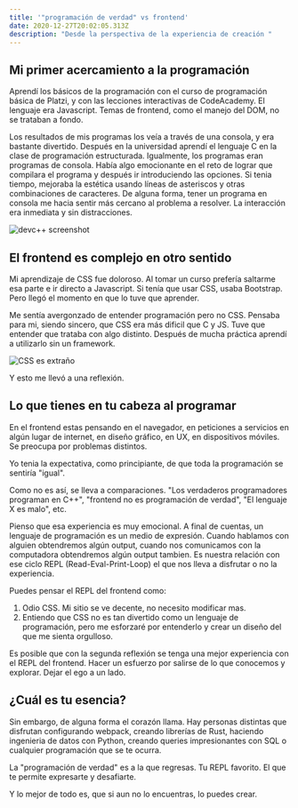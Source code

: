 ```yaml
---
title: '"programación de verdad" vs frontend'
date: 2020-12-27T20:02:05.313Z
description: "Desde la perspectiva de la experiencia de creación "
---
```

## Mi primer acercamiento a la programación

Aprendí los básicos de la programación con el curso de programación básica de Platzi, y con las lecciones interactivas de CodeAcademy. El lenguaje era Javascript. Temas de frontend, como el manejo del DOM, no se trataban a fondo. 

Los resultados de mis programas los veía a través de una consola, y era bastante divertido. Después en la universidad aprendí el lenguaje C en la clase de programación estructurada. Igualmente, los programas eran programas de consola. Había algo emocionante en el reto de lograr que compilara el programa y después ir introduciendo las opciones. Si tenia tiempo, mejoraba la estética usando líneas de asteriscos y otras combinaciones de caracteres. De alguna forma, tener un programa en consola me hacia sentir más cercano al problema a resolver. La interacción era inmediata y sin distracciones. 

![devc++ screenshot](/img/devc.png "dev c++")

## El frontend es complejo en otro sentido

Mi aprendizaje de CSS fue doloroso. Al tomar un curso prefería saltarme esa parte e ir directo a Javascript. Si tenía que usar CSS, usaba Bootstrap. Pero llegó el momento en que lo tuve que aprender. 

Me sentía avergonzado de entender programación pero no CSS. Pensaba para mi, siendo sincero, que CSS era más dificil que C y JS. Tuve que entender que trataba con algo distinto. Después de mucha práctica aprendí a utilizarlo sin un framework. 

![CSS es extraño](/img/cssstrange.png "CSS es extraño")

Y esto me llevó a una reflexión. 

## Lo que tienes en tu cabeza al programar

En el frontend estas pensando en el navegador, en peticiones a servicios en algún lugar de internet, en diseño gráfico, en UX, en dispositivos móviles. Se preocupa por problemas distintos. 

Yo tenia la expectativa, como principiante, de que toda la programación se sentiría "igual". 

Como no es así, se lleva a comparaciones. "Los verdaderos programadores programan en C++", "frontend no es programación de verdad", "El lenguaje X es malo", etc. 

Pienso que esa experiencia es muy emocional. A final de cuentas, un lenguaje de programación es un medio de expresión. Cuando hablamos con alguien obtendremos algún output, cuando nos comunicamos con la computadora obtendremos algún output tambien. Es nuestra relación con ese ciclo REPL (Read-Eval-Print-Loop) el que nos lleva a disfrutar o no la experiencia. 

Puedes pensar el REPL del frontend como:

1. Odio CSS. Mi sitio se ve decente, no necesito modificar mas.
2. Entiendo que CSS no es tan divertido como un lenguaje de programación, pero me esforzaré por entenderlo y crear un diseño del que me sienta orgulloso. 

Es posible que con la segunda reflexión se tenga una mejor experiencia con el REPL del frontend. Hacer un esfuerzo por salirse de lo que conocemos y explorar. Dejar el ego a un lado. 

## ¿Cuál es tu esencia?

Sin embargo, de alguna forma el corazón llama. Hay personas distintas que disfrutan configurando webpack, creando librerías de Rust, haciendo ingenieria de datos con Python, creando queries impresionantes con SQL o cualquier programación que se te ocurra. 

La "programación de verdad" es a la que regresas. Tu REPL favorito. El que te permite expresarte y desafiarte. 

Y lo mejor de todo es, que si aun no lo encuentras, lo puedes crear.